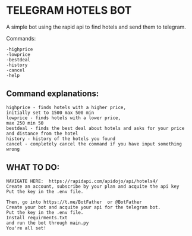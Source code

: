 # TELEGRAM HOTELS BOT
A simple bot using the rapid api to find hotels and send them to telegram.


Commands:
    
    -highprice
    -lowprice
    -bestdeal
    -history
    -cancel
    -help


Command explanations:
-

    


```
highprice - finds hotels with a higher price,
initially set to 1500 max 500 min
lowprice - finds hotels with a lower price,
max 250 min 50
bestdeal - finds the best deal about hotels and asks for your price
and distance from the hotel
history - history of the hotels you found
cancel - completely cancel the command if you have input something wrong
```

WHAT TO DO:
-
```
NAVIGATE HERE:  https://rapidapi.com/apidojo/api/hotels4/
Create an account, subscribe by your plan and acquite the api key
Put the key in the .env file.

Then, go into https://t.me/BotFather  or @BotFather
Create your bot and acquite your api for the telegram bot.
Put the key in the .env file.
Install requirments.txt
and run the bot through main.py
You're all set!

```



